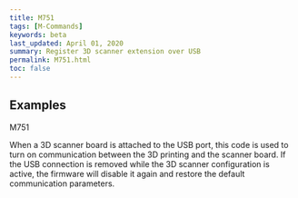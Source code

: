 ```yaml
---
title: M751
tags: [M-Commands] 
keywords: beta 
last_updated: April 01, 2020 
summary: Register 3D scanner extension over USB 
permalink: M751.html
toc: false 
---
```



## Examples

M751

When a 3D scanner board is attached to the USB port, this code is used to turn on communication between the 3D printing and the scanner board. If the USB connection is removed while the 3D scanner configuration is active, the firmware will disable it again and restore the default communication parameters.


